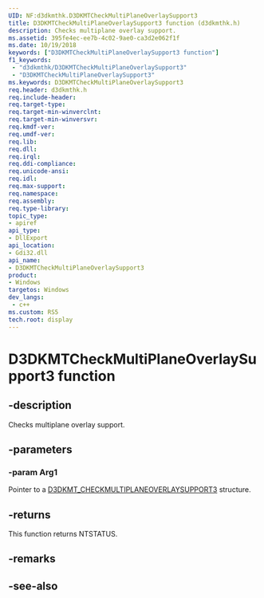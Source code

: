 ```yaml
---
UID: NF:d3dkmthk.D3DKMTCheckMultiPlaneOverlaySupport3
title: D3DKMTCheckMultiPlaneOverlaySupport3 function (d3dkmthk.h)
description: Checks multiplane overlay support.
ms.assetid: 395fe4ec-ee7b-4c02-9ae0-ca3d2e062f1f
ms.date: 10/19/2018
keywords: ["D3DKMTCheckMultiPlaneOverlaySupport3 function"]
f1_keywords:
 - "d3dkmthk/D3DKMTCheckMultiPlaneOverlaySupport3"
 - "D3DKMTCheckMultiPlaneOverlaySupport3"
ms.keywords: D3DKMTCheckMultiPlaneOverlaySupport3
req.header: d3dkmthk.h
req.include-header:
req.target-type:
req.target-min-winverclnt:
req.target-min-winversvr:
req.kmdf-ver:
req.umdf-ver:
req.lib:
req.dll:
req.irql: 
req.ddi-compliance:
req.unicode-ansi:
req.idl:
req.max-support:
req.namespace:
req.assembly:
req.type-library: 
topic_type: 
- apiref
api_type: 
- DllExport
api_location: 
- Gdi32.dll
api_name: 
- D3DKMTCheckMultiPlaneOverlaySupport3
product:
- Windows
targetos: Windows
dev_langs:
 - c++
ms.custom: RS5
tech.root: display
---
```


# D3DKMTCheckMultiPlaneOverlaySupport3 function


## -description

Checks multiplane overlay support.

## -parameters

### -param Arg1

Pointer to a [D3DKMT_CHECKMULTIPLANEOVERLAYSUPPORT3](ns-d3dkmthk-_d3dkmt_checkmultiplaneoverlaysupport3.md) structure.

## -returns

This function returns NTSTATUS.

## -remarks

## -see-also
